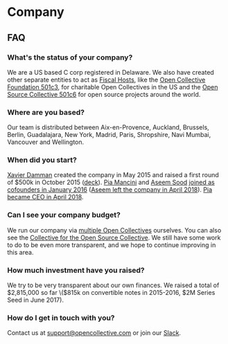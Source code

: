 # Company

## FAQ

### What's the status of your company?

We are a US based C corp registered in Delaware. We also have created other separate entities to act as [Fiscal Hosts](../fiscal-hosts/fiscal-hosts.md), like the [Open Collective Foundation 501c3](https://opencollective.com/foundation), for charitable Open Collectives in the US and the [Open Source Collective 501c6](https://opencollective.com/opensource) for open source projects around the world.

### Where are you based?

Our team is distributed between Aix-en-Provence, Auckland, Brussels, Berlin, Guadalajara, New York, Madrid, Paris, Shropshire, Navi Mumbai, Vancouver and Wellington.

### When did you start?

[Xavier Damman](https://twitter.com/xdamman) created the company in May 2015 and raised a first round of $500k in October 2015 \([deck](https://www.dropbox.com/s/klwxkewuf9mnjy1/OpenCollective.pdf?dl=0)\). [Pia Mancini](https://twitter.com/piamancini) and [Aseem Sood](https://twitter.com/aseemsood_) [joined as cofounders in January 2016](https://medium.com/open-collective/pia-mancini-and-aseem-sood-join-opencollective-as-cofounders-2d4549bd46fd) \([Aseem left the company in April 2018](https://medium.com/open-collective/team-update-19749b964e39)\). [Pia became CEO in April 2018](https://medium.com/open-collective/my-new-role-at-open-collective-3bbad22f1715).

### Can I see your company budget?

We run our company via [multiple Open Collectives](https://opencollective.com/opencollective) ourselves. You can also see the [Collective for the Open Source Collective](https://opencollective.com/opensource). We still have some work to do to be even more transparent, and we hope to continue improving in this area.

### How much investment have you raised?

We try to be very transparent about our own finances. We raised a total of $2,815,000 so far \($815k on convertible notes in 2015-2016, $2M Series Seed in June 2017\).

### How do I get in touch with you?

Contact us at [support@opencollective.com](mailto:support@opencollective.com) or join our [Slack](https://slack.opencollective.com/).

